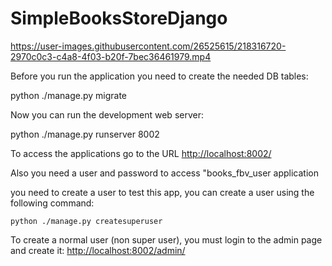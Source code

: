 # SimpleBooksStoreDjango

https://user-images.githubusercontent.com/26525615/218316720-2970c0c3-c4a8-4f03-b20f-7bec36461979.mp4


Before you run the application you need to create the needed DB tables:

   python ./manage.py migrate

Now you can run the development web server:

   python ./manage.py runserver 8002

To access the applications go to the URL <http://localhost:8002/>

Also you need  a user and password to access "books\_fbv\_user application

you need to create a user to test this app, you can create a user using the following command:

    python ./manage.py createsuperuser

To create a normal user (non super user), you must login to the admin page and
create it: <http://localhost:8002/admin/>

